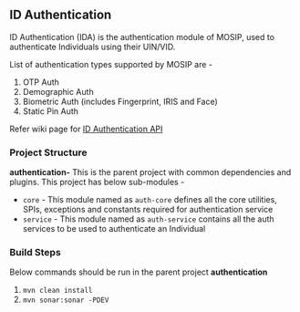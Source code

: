 ## ID Authentication
ID Authentication (IDA) is the authentication module of MOSIP, used to authenticate Individuals using their UIN/VID. 

List of authentication types supported by MOSIP are - 
1. OTP Auth
2. Demographic Auth
3. Biometric Auth (includes Fingerprint, IRIS and Face)
4. Static Pin Auth

Refer wiki page for [ID Authentication API](https://github.com/mosip/mosip/wiki/ID-Authentication-APIs)   

### Project Structure
**authentication-** This is the parent project with common dependencies and plugins. This project has below sub-modules - 
- `core` - This module named as `auth-core` defines all the core utilities, SPIs, exceptions and constants required for authentication service
- `service` - This module named as `auth-service` contains all the auth services to be used to authenticate an Individual

### Build Steps
Below commands should be run in the parent project **authentication**
1. `mvn clean install`
2. `mvn sonar:sonar -PDEV` 
